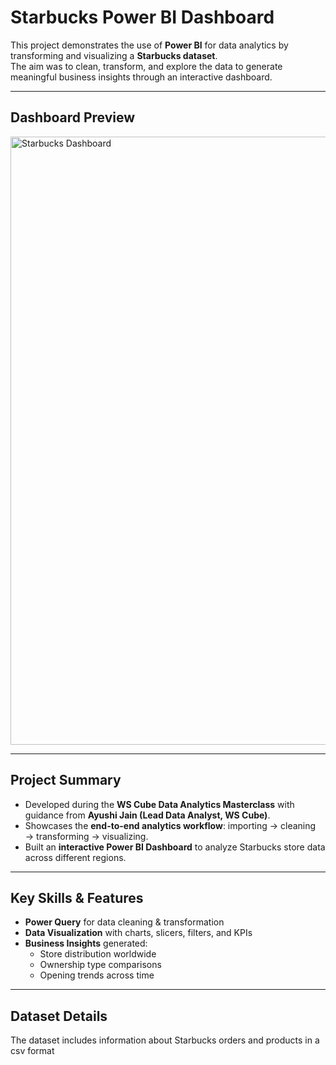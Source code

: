 # Starbucks Power BI Dashboard  

This project demonstrates the use of **Power BI** for data analytics by transforming and visualizing a **Starbucks dataset**.  
The aim was to clean, transform, and explore the data to generate meaningful business insights through an interactive dashboard.  

---

## Dashboard Preview  

<img width="1919" height="973" alt="Starbucks Dashboard" src="https://github.com/user-attachments/assets/ae1669a2-648e-495c-bfcf-3540aa390300" />  

---

## Project Summary
- Developed during the **WS Cube Data Analytics Masterclass** with guidance from **Ayushi Jain (Lead Data Analyst, WS Cube)**.  
- Showcases the **end-to-end analytics workflow**: importing → cleaning → transforming → visualizing.  
- Built an **interactive Power BI Dashboard** to analyze Starbucks store data across different regions.  

---

## Key Skills & Features
- **Power Query** for data cleaning & transformation  
- **Data Visualization** with charts, slicers, filters, and KPIs  
- **Business Insights** generated:  
  - Store distribution worldwide  
  - Ownership type comparisons  
  - Opening trends across time  

---

## Dataset Details
The dataset includes information about Starbucks orders and products in a csv format 




